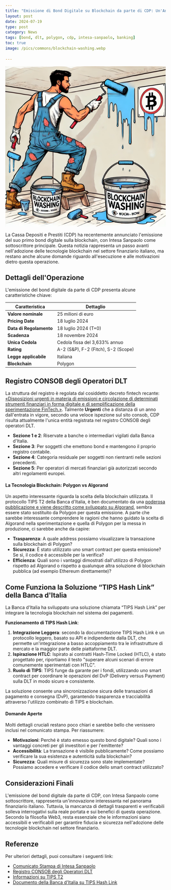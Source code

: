 ```yaml
---
title: "Emissione di Bond Digitale su Blockchain da parte di CDP: Un'Analisi Critica"
layout: post
date: 2024-07-19 
type: post
category: News
tags: [bond, dlt, polygon, cdp, intesa-sanpaolo, banking]
toc: true
image: /pics/commons/blockchain-washing.webp

---
```

![cover image](/pics/commons/blockchain-washing.webp)

La Cassa Depositi e Prestiti (CDP) ha recentemente annunciato l'emissione del suo primo bond digitale sulla blockchain, con Intesa Sanpaolo come sottoscrittore principale. Questa notizia rappresenta un passo avanti nell'adozione delle tecnologie blockchain nel settore finanziario italiano, ma restano anche alcune domande riguardo all'esecuzione e alle motivazioni dietro questa operazione.

## Dettagli dell'Operazione
L'emissione del bond digitale da parte di CDP presenta alcune caratteristiche chiave:

| **Caratteristica**        | **Dettaglio**                     |
|---------------------------|-----------------------------------|
| **Valore nominale**       | 25 milioni di euro                |
| **Pricing Date**          | 18 luglio 2024                    |
| **Data di Regolamento**   | 18 luglio 2024 (T+0)              |
| **Scadenza**              | 18 novembre 2024                  |
| **Unica Cedola**          | Cedola fissa del 3,633% annuo     |
| **Rating**                | A-2 (S&P), F-2 (Fitch), S-2 (Scope)|
| **Legge applicabile**     | Italiana                          |
| **Blockchain**            | Polygon                           |

## Registro CONSOB degli Operatori DLT


La struttura del registro è regolata dal cosiddetto decreto fintech recante: [«Disposizioni urgenti in materia di emissioni e circolazione di determinati strumenti finanziari in forma digitale e di semplificazione della sperimentazione FinTech.»](https://www.gazzettaufficiale.it/eli/id/2023/05/15/23A02825/sg). Talmente **Urgenti** che a distanza di un anno dall'entrata in vigore, secondo una veloce ispezione sul sito consob, CDP risulta attualmente l'unica entità registrata nel registro CONSOB degli operatori DLT. 

- **Sezione 1 e 2**: Riservate a banche o intermediari vigilati dalla Banca d'Italia.
- **Sezione 3**: Per soggetti che emettono bond e mantengono il proprio registro contabile.
- **Sezione 4**: Categoria residuale per soggetti non rientranti nelle sezioni precedenti.
- **Sezione 5**: Per operatori di mercati finanziari già autorizzati secondo altri regolamenti europei.



#### La Tecnologia Blockchain: Polygon vs Algorand
Un aspetto interessante riguarda la scelta della blockchain utilizzata. Il protocollo TIPS T2 della Banca d'Italia, è ben documentato da una [poderosa pubblicazione e viene descritto come sviluppato su Algorand](https://www.bancaditalia.it/pubblicazioni/mercati-infrastrutture-e-sistemi-di-pagamento/approfondimenti/2022-026/N.26-MISP.pdf), sembra essere stato sostituito da Polygon per questa emissione. A parte che sarebbe interessante comprendere le ragioni che hanno guidato la scelta di Algorand nella sperimentazione e quella di Polygon per la messa in produzione, ci sarebbe anche da capire:

- **Trasparenza**: A quale address possiamo visualizzare la transazione sulla blockchain di Polygon?
- **Sicurezza**: È stato utilizzato uno smart contract per questa emissione? Se sì, il codice è accessibile per la verifica?
- **Efficienza**: Quali sono i vantaggi dimostrati dall'utilizzo di Polygon rispetto ad Algorand o rispetto a qualunque altra soluzione di blockchain pubblica (ad esempio Ethereum direttamente)?

## Come Funziona la Soluzione “TIPS Hash Link” della Banca d'Italia

La Banca d'Italia ha sviluppato una soluzione  chiamata “TIPS Hash Link” per integrare la tecnologia blockchain nel sistema dei pagamenti. 

**Funzionamento di TIPS Hash Link**:
1. **Integrazione Leggera**: secondo la documentazione TIPS Hash Link è un protocollo leggero, basato su API e indipendente dalla DLT, che permette un'integrazione a basso accoppiamento tra le infrastrutture di mercato e la maggior parte delle piattaforme DLT.
2. **Ispirazione HTLC**: Ispirato ai contratti Hash-Time Locked (HTLC), è stato progettato per, riportiamo il testo "superare alcuni scenari di errore comunemente sperimentati con HTLC".
3. **Ruolo di TIPS**: TIPS funge da garante per i fondi, utilizzando uno smart contract per coordinare le operazioni del DvP (Delivery versus Payment) sulla DLT in modo sicuro e consistente.

La soluzione consente una sincronizzazione sicura delle transazioni di pagamento e consegna (DvP), garantendo trasparenza e tracciabilità attraverso l'utilizzo combinato di TIPS e blockchain.

#### Domande Aperte
Molti dettagli cruciali restano poco chiari e sarebbe bello che venissero inclusi nel comunicato stampa. Per riassumere:

- **Motivazioni**: Perché è stato emesso questo bond digitale? Quali sono i vantaggi concreti per gli investitori e per l'emittente?
- **Accessibilità**: La transazione è visibile pubblicamente? Come possiamo verificare la sua esistenza e autenticità sulla blockchain?
- **Sicurezza**: Quali misure di sicurezza sono state implementate? Possiamo accedere e verificare il codice dello smart contract utilizzato?

## Considerazioni Finali
L'emissione del bond digitale da parte di CDP, con Intesa Sanpaolo come sottoscrittore, rappresenta un'innovazione interessanta nel panorama finanziario italiano. Tuttavia, la mancanza di dettagli trasparenti e verificabili solleva interrogativi sulla reale portata e sui benefici di questa operazione. 
Secondo la filosofia Web3, resta essenziale che le informazioni siano accessibili e verificabili per garantire fiducia e sicurezza nell'adozione delle tecnologie blockchain nel settore finanziario.

## Referenze
Per ulteriori dettagli, puoi consultare i seguenti link:

- [Comunicato Stampa di Intesa Sanpaolo](https://group.intesasanpaolo.com/en/newsroom/press-releases/2024/07/cdp-successfully-issues-its-first-digital-bond-on-blockchain-int)
- [Registro CONSOB degli Operatori DLT](https://www.consob.it/c/portal/layout?p_l_id=1455121&p_v_l_s_g_id=0)
- [Informazioni su TIPS T2](https://www.bancaditalia.it/compiti/sistema-pagamenti/target2/index.html)
- [Documento della Banca d'Italia su TIPS Hash Link](https://www.bancaditalia.it/pubblicazioni/mercati-infrastrutture-e-sistemi-di-pagamento/approfondimenti/2022-026/N.26-MISP.pdf)

